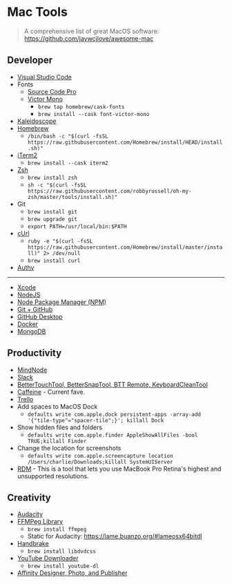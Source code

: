 # Mac Tools

> A comprehensive list of great MacOS software: https://github.com/jaywcjlove/awesome-mac

## Developer

* [Visual Studio Code](https://code.visualstudio.com)
* Fonts
  * [Source Code Pro](https://fonts.google.com/specimen/Source+Code+Pro)
  * [Victor Mono](https://rubjo.github.io/victor-mono/)
    * `brew tap homebrew/cask-fonts`
    * `brew install --cask font-victor-mono`
* [Kaleidoscope](http://www.kaleidoscopeapp.com)
* [Homebrew](https://brew.sh)
  * `/bin/bash -c "$(curl -fsSL https://raw.githubusercontent.com/Homebrew/install/HEAD/install.sh)"`
* [iTerm2](http://www.iterm2.com)
  * `brew install --cask iterm2`
* [Zsh](https://medium.com/swlh/power-up-your-terminal-using-oh-my-zsh-iterm2-c5a03f73a9fb)
  * `brew install zsh`
  * `sh -c "$(curl -fsSL https://raw.githubusercontent.com/robbyrussell/oh-my-zsh/master/tools/install.sh)"`
* Git
  * `brew install git`
  * `brew upgrade git`
  * `export PATH=/usr/local/bin:$PATH`
* [cUrl](https://curl.haxx.se)
  * `ruby -e "$(curl -fsSL https://raw.githubusercontent.com/Homebrew/install/master/install)" 2> /dev/null`
  * `brew install curl`
* [Authy](https://authy.com)

---

* [Xcode](https://developer.apple.com/xcode/)
* [NodeJS](https://nodejs.org/en/)
* [Node Package Manager (NPM)](https://www.npmjs.com)
* [Git + GitHub](https://help.github.com/en/articles/set-up-git)
* [GitHub Desktop](https://desktop.github.com)
* [Docker](https://www.docker.com)
* [MongoDB](https://www.mongodb.com)

## Productivity

* [MindNode](http://mindnode.com)
* [Slack](https://slack.com)
* [BetterTouchTool, BetterSnapTool, BTT Remote, KeyboardCleanTool](https://folivora.ai)
* [Caffeine](https://www.intelliscapesolutions.com/apps/caffeine) - Current fave.
* [Trello](https://trello.com)
* Add spaces to MacOS Dock
  * `defaults write com.apple.dock persistent-apps -array-add '{"tile-type"="spacer-tile";}'; killall Dock`
* Show hidden files and folders
  * `defaults write com.apple.finder AppleShowAllFiles -bool TRUE;killall Finder`
* Change the location for screenshots
  * `defaults write com.apple.screencapture location /Users/charlie/Downloads;killall SystemUIServer`
* [RDM](https://github.com/avibrazil/RDM) - This is a tool that lets you use MacBook Pro Retina's highest and unsupported resolutions.

## Creativity

* [Audacity](http://www.audacityteam.org)
* [FFMPeg Library](https://www.ffmpeg.org)
  * `brew install ffmpeg`
  * Static for Audacity: https://lame.buanzo.org/#lameosx64bitdl
* [Handbrake](https://handbrake.fr)
  * `brew install libdvdcss`
* [YouTube Downloader](https://youtube-dl.org)
  * `brew install youtube-dl`
* [Affinity Designer, Photo, and Publisher](https://affinity.serif.com)